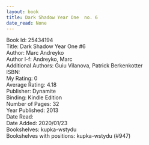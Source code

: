 ```yaml
---
layout: book
title: Dark Shadow Year One  no. 6
date_read: None
---
```


Book Id: 25434194<br />
Title: Dark Shadow Year One #6<br />
Author: Marc Andreyko<br />
Author l-f: Andreyko, Marc<br />
Additional Authors: Guiu Vilanova, Patrick Berkenkotter<br />
ISBN: <br />
My Rating: 0<br />
Average Rating: 4.18<br />
Publisher: Dynamite<br />
Binding: Kindle Edition<br />
Number of Pages: 32<br />
Year Published: 2013<br />
Date Read: <br />
Date Added: 2020/01/23<br />
Bookshelves: kupka-wstydu<br />
Bookshelves with positions: kupka-wstydu (#947)<br />

